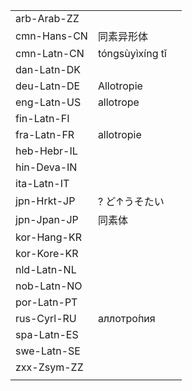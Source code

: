 | | | |
|-|-|-|
| arb-Arab-ZZ |  |  |
| cmn-Hans-CN | 同素异形体 |  |
| cmn-Latn-CN | tóngsùyìxíng tǐ |  |
| dan-Latn-DK |  |  |
| deu-Latn-DE | Allotropie |  |
| eng-Latn-US | allotrope |  |
| fin-Latn-FI |  |  |
| fra-Latn-FR | allotropie |  |
| heb-Hebr-IL |  |  |
| hin-Deva-IN |  |  |
| ita-Latn-IT |  |  |
| jpn-Hrkt-JP | ? ど↑うそたい |  |
| jpn-Jpan-JP | 同素体 |  |
| kor-Hang-KR |  |  |
| kor-Kore-KR |  |  |
| nld-Latn-NL |  |  |
| nob-Latn-NO |  |  |
| por-Latn-PT |  |  |
| rus-Cyrl-RU | аллотро́пия |  |
| spa-Latn-ES |  |  |
| swe-Latn-SE |  |  |
| zxx-Zsym-ZZ |  |  |
|  |  |  |
